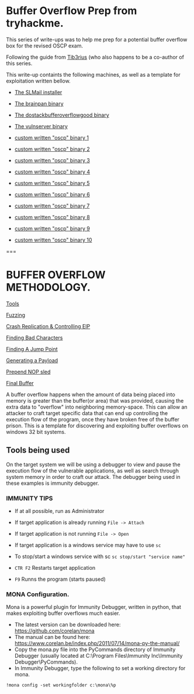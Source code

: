 # Buffer Overflow Prep from tryhackme.

This series of write-ups was to help me prep for a potential buffer overflow box for the revised OSCP exam.

Following the guide from [Tib3rius](https://github.com/Tib3rius/Pentest-Cheatsheets/blob/master/exploits/buffer-overflows.rst) (who also happens to be a co-author of this series.

This write-up containts the following machines, as well as a template for exploitation written bellow.

- [The SLMail installer](/TryHackMe/Buffer_Overflow_Prep/slmail.md)

- [The brainpan binary](/TryHackMe/Buffer_Overflow_Prep/brainpan.md)

- [The dostackbufferoverflowgood binary](/TryHackMe/Buffer_Overflow_Prep/dostackbufferoverflowgood.md)

- [The vulnserver binary](/TryHackMe/Buffer_Overflow_Prep/vulnserver.md)

- [custom written "oscp" binary 1](/TryHackMe/Buffer_Overflow_Prep/1.md)

- [custom written "oscp" binary 2](/TryHackMe/Buffer_Overflow_Prep/2.md)

- [custom written "oscp" binary 3](/TryHackMe/Buffer_Overflow_Prep/3.md)

- [custom written "oscp" binary 4](/TryHackMe/Buffer_Overflow_Prep/4.md)

- [custom written "oscp" binary 5](/TryHackMe/Buffer_Overflow_Prep/5.md)

- [custom written "oscp" binary 6](/TryHackMe/Buffer_Overflow_Prep/6.md)

- [custom written "oscp" binary 7](/TryHackMe/Buffer_Overflow_Prep/7.md)

- [custom written "oscp" binary 8](/TryHackMe/Buffer_Overflow_Prep/8.md)

- [custom written "oscp" binary 9](/TryHackMe/Buffer_Overflow_Prep/9.md)

- [custom written "oscp" binary 10](/TryHackMe/Buffer_Overflow_Prep/10.md)


===

# BUFFER OVERFLOW METHODOLOGY.

[Tools](#tools-being-used)

[Fuzzing](#fuzzing)

[Crash Replication & Controlling EIP](#eip)

[Finding Bad Characters](#finding-bad-characters)

[Finding A Jump Point](#finding-a-jump-point)

[Generating a Payload](#generating-a-payload)

[Prepend NOP sled](#prepend-nop-sled)

[Final Buffer](#final-buffer)

A buffer overflow happens when the amount of data being placed into memory is greater than the buffer(or area) that was provided, causing the extra data to "overflow" into neighboring memory-space. This can allow an attacker to craft target specific data that can end up controlling the execution flow of the program, once they have broken free of the buffer prison. This is a template for discovering and exploiting buffer overflows on windows 32 bit systems.

## Tools being used

On the target system we will be using a debugger to view and pause the execution flow of the vulnerable applications, as well as search through system memory in order to craft our attack. The debugger being used in these examples is immunity debugger.

### IMMUNITY TIPS

- If at all possible, run as Administrator

- If target application is already running `File -> Attach`

- If target application is not running `File -> Open`

- If target application is a windows service may have to use `sc`

- To stop/start a windows service with sc `sc stop/start "service name"`

- `CTR F2` Restarts target application

- `F9` Runns the program (starts paused)

### MONA Configuration.

Mona is a powerful plugin for Immunity Debugger, written in python, that makes exploiting buffer overflows much easier.

- The latest version can be downloaded here: https://github.com/corelan/mona
- The manual can be found here: https://www.corelan.be/index.php/2011/07/14/mona-py-the-manual/
- Copy the mona.py file into the PyCommands directory of Immunity Debugger (usually located at C:\Program Files\Immunity Inc\Immunity Debugger\PyCommands).
- In Immunity Debugger, type the following to set a working directory for mona.

```
!mona config -set workingfolder c:\mona\%p
```
